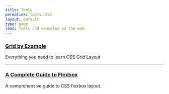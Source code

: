 ```yaml
---
title: Tools
permalink: tools.html
layout: default
type: page
lead: Tools and examples on the web.
---
```


### [Grid by Example](https://gridbyexample.com)

Everything you need to learn CSS Grid Layout

---

### [A Complete Guide to Flexbox](https://css-tricks.com/snippets/css/a-guide-to-flexbox/)

A comprehensive guide to CSS flexbox layout.